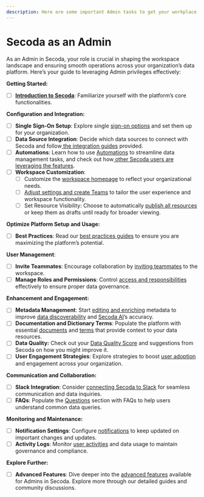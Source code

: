 ```yaml
---
description: Here are some important Admin tasks to get your workplace up and running.
---
```


# Secoda as an Admin

As an Admin in Secoda, your role is crucial in shaping the workspace landscape and ensuring smooth operations across your organization’s data platform. Here’s your guide to leveraging Admin privileges effectively:

**Getting Started:**

* [ ] [**Introduction to Secoda**](../../): Familiarize yourself with the platform’s core functionalities.

**Configuration and Integration:**

* [ ] **Single Sign-On Setup**: Explore single [sign-on options](../../readme/secoda-as-an-admin/sign-in-options.md) and set them up for your organization.
* [ ] **Data Source Integration**: Decide which data sources to connect with Secoda and follow[ the integration guides](connect-your-data/) provided.
* [ ] **Automations**: Learn how to use [Automations](../../features/automations.md) to streamline data management tasks, and check out how[ other Secoda users are leveraging the features](../../features/automations/automations-use-cases.md).
* [ ] **Workspace Customization**:
  * [ ] Customize the [workspace homepage](../../features/homepage.md) to reflect your organizational needs.
  * [ ] [Adjust settings and create Teams](../../best-practices/best-practices-for-setting-up-your-workspace.md) to tailor the user experience and workspace functionality.
  * [ ] Set Resource Visibility: Choose to automatically [publish all resources](add-documentation/publishing.md) or keep them as drafts until ready for broader viewing.

**Optimize Platform Setup and Usage:**

* [ ] **Best Practices**: Read our [best practices guides](../../best-practices/) to ensure you are maximizing the platform’s potential.

**User Management**:

* [ ] **Invite Teammates**: Encourage collaboration by [inviting teammates](invite-teammates/) to the workspace.
* [ ] **Manage Roles and Permissions**: Control [access and responsibilities](../../user-management/) effectively to ensure proper data governance.

**Enhancement and Engagement:**

* [ ] **Metadata Management**: Start [editing and enriching](../../resource-and-metadata-management/add-documentation/) metadata to improve [data discoverability](../../features/search.md) and [Secoda AI](../../features/ai-assistant/)’s accuracy.
* [ ] **Documentation and Dictionary Terms**: Populate the platform with essential [documents](../../features/documents/) and [terms](../../features/glossary.md) that provide context to your data resources.
* [ ] **Data Quality:** Check out your [Data Quality Score](../../features/data-quality-score.md) and suggestions from Secoda on how you might improve it.
* [ ] **User Engagement Strategies**: Explore strategies to boost [user adoption](../../readme/secoda-as-an-admin/user-engagement-and-adoption/) and engagement across your organization.

**Communication and Collaboration:**

* [ ] **Slack Integration**: Consider [connecting Secoda to Slack](../../integrations/productivity-tools/slack-connection/slack-user-guide.md) for seamless communication and data inquiries.
* [ ] **FAQs**: Populate the [Questions](../../features/ask-questions-in-secoda.md) section with FAQs to help users understand common data queries.

**Monitoring and Maintenance:**

* [ ] **Notification Settings**: Configure [notifications](../../features/notifications.md) to keep updated on important changes and updates.
* [ ] **Activity Logs**: Monitor [user activities](../../features/activity-log.md) and data usage to maintain governance and compliance.

**Explore Further:**

* [ ] **Advanced Features**: Dive deeper into the [advanced features](../../features/) available for Admins in Secoda. Explore more through our detailed guides and community discussions.
